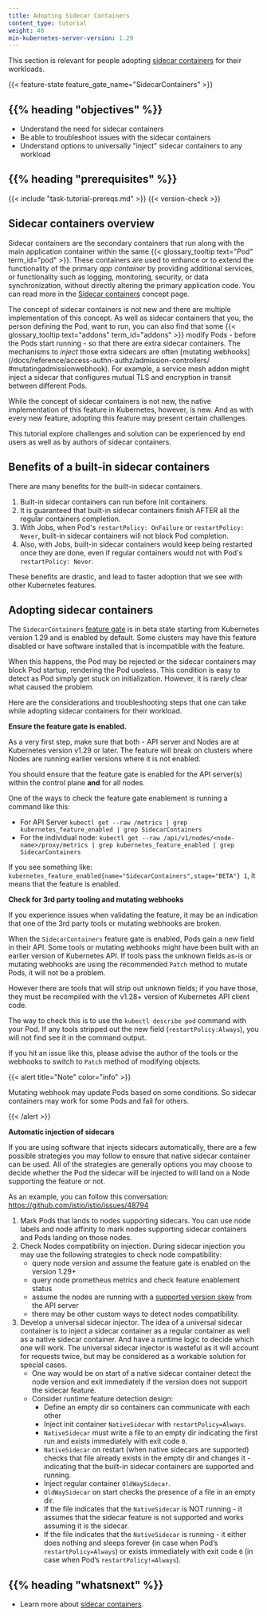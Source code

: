 ```yaml
---
title: Adopting Sidecar Containers
content_type: tutorial
weight: 40
min-kubernetes-server-version: 1.29
---
```


<!-- overview -->

This section is relevant for people adopting [sidecar containers](/docs/concepts/workloads/pods/sidecar-containers/) for their workloads.

{{< feature-state feature_gate_name="SidecarContainers" >}}

## {{% heading "objectives" %}}

* Understand the need for sidecar containers
* Be able to troubleshoot issues with the sidecar containers
* Understand options to universally "inject" sidecar containers to any workload


## {{% heading "prerequisites" %}}

{{< include "task-tutorial-prereqs.md" >}} {{< version-check >}}



<!-- lessoncontent -->

## Sidecar containers overview

Sidecar containers are the secondary containers that run along with the main
application container within the same {{< glossary_tooltip text="Pod" term_id="pod" >}}.
These containers are used to enhance or to extend the functionality of the primary _app
container_ by providing additional services, or functionality such as logging, monitoring,
security, or data synchronization, without directly altering the primary application code.
You can read more in the [Sidecar containers](/docs/concepts/workloads/pods/sidecar-containers/)
concept page.

The concept of sidecar containers is not new and there are multiple implementation of this concept.
As well as sidecar containers that you, the person defining the Pod, want to run, you can also find
that some {{< glossary_tooltip text="addons" term_id="addons" >}} modify Pods -  before the Pods
start running - so that there are extra sidecar containers. The mechanisms to _inject_ those extra
sidecars are often [mutating webhooks](/docs/reference/access-authn-authz/admission-controllers/
#mutatingadmissionwebhook).
For example, a service mesh addon might inject a sidecar that configures mutual TLS and encryption
in transit between different Pods.

While the concept of sidecar containers is not new,
the native implementation of this feature in Kubernetes, however, is new. And as with every new feature,
adopting this feature may present certain challenges.

This tutorial explore challenges and solution can be experienced by end users as well as
by authors of sidecar containers.

## Benefits of a built-in sidecar containers

There are many benefits for the built-in sidecar containers.

1. Built-in sidecar containers can run before Init containers.
2. It is guaranteed that built-in sidecar containers finish AFTER all the regular containers completion.
3. With Jobs, when Pod's `restartPolicy: OnFailure` or `restartPolicy: Never`,
   built-in sidecar containers will not block Pod completion.
4. Also, with Jobs, built-in sidecar containers would keep being restarted once they are done, even if regular containers would not with Pod's `restartPolicy: Never`.

These benefits are drastic, and lead to faster adoption that we see with other Kubernetes features.

## Adopting sidecar containers

The `SidecarContainers` [feature gate](/docs/reference/command-line-tools-reference/feature-gates/) is in beta state starting from Kubernetes version 1.29 and is enabled by default.
Some clusters may have this feature disabled or have software installed that is incompatible with the feature.

When this happens, the Pod may be rejected or the sidecar containers may block Pod startup, rendering the Pod useless.
This condition is easy to detect as Pod simply get stuck on initialization. However, it is rarely clear what caused the problem.

Here are the considerations and troubleshooting steps that one can take while adopting sidecar containers for their workload.

**Ensure the feature gate is enabled.**

As a very first step, make sure that both - API server and Nodes are at Kubernetes version v1.29 or
later.
The feature will break on clusters where Nodes are running earlier versions where it is not enabled.

You should ensure that the feature gate is enabled for the API server(s) within the control plane
**and** for all nodes.

One of the ways to check the feature gate enablement is running a command like this:

- For API Server 
  `kubectl get --raw /metrics | grep kubernetes_feature_enabled | grep SidecarContainers`
- For the individual node: 
  `kubectl get --raw /api/v1/nodes/<node-name>/proxy/metrics | grep kubernetes_feature_enabled | grep SidecarContainers`

If you see something like: `kubernetes_feature_enabled{name="SidecarContainers",stage="BETA"} 1`,
it means that the feature is enabled.

**Check for 3rd party tooling and mutating webhooks**

If you experience issues when validating the feature, it may be an indication that one of the
3rd party tools or mutating webhooks are broken.

When the `SidecarContainers` feature gate is enabled, Pods gain a new field in their API.
Some tools or mutating webhooks might have been built with an earlier version of Kubernetes API.
If tools pass the unknown fields as-is or mutating webhooks are using the recommended `Patch` method to mutate Pods, it will not be a problem.

However there are tools that will strip out unknown fields; if you have those, they must be recompiled with the v1.28+ version of Kubernetes API client code.

The way to check this is to use the `kubectl describe pod` command with your Pod.
If any tools stripped out the new field (`restartPolicy:Always`), you will not find see it in the command output.

If you hit an issue like this, please advise the author of the tools or the webhooks to switch to `Patch` method of modifying objects.

{{< alert  title="Note" color="info" >}}

Mutating webhook may update Pods based on some conditions. So sidecar containers may work for some Pods and fail for others.

{{< /alert >}}

**Automatic injection of sidecars**

If you are using software that injects sidecars automatically,
there are a few possible strategies you may follow to
ensure that native sidecar container can be used.
All of the strategies are generally options you may choose to decide whether
the Pod the sidecar will be injected to will land on a Node supporting the feature or not.

As an example, you can follow this conversation: https://github.com/istio/istio/issues/48794

1. Mark Pods that lands to nodes supporting sidecars. You can use node labels
   and node affinity to mark nodes supporting sidecar containers and Pods landing on those nodes.
2. Check Nodes compatibility on injection. During sidecar injection you may use the following strategies to check node compatibility:
   - query node version and assume the feature gate is enabled on the version 1.29+
   - query node prometheus metrics and check feature enablement status
   - assume the nodes are running with a [supported version skew](/releases/version-skew-policy/#supported-version-skew)
     from the API server
   - there may be other custom ways to detect nodes compatibility.
3. Develop a universal sidecar injector. The idea of a universal sidecar container is to inject a sidecar container
   as a regular container as well as a native sidecar container. And have a runtime logic to decide which one will work.
   The universal sidecar injector is wasteful as it will account for requests twice, but may be considered as a workable solution for special cases.
   - One way would be on start of a native sidecar container
     detect the node version and exit immediately if the version does not support the sidecar feature.
   - Consider runtime feature detection design:
     - Define an empty dir so containers can communicate with each other
     - Inject init container `NativeSidecar` with `restartPolicy=Always`. 
     - `NativeSidecar` must write a file to an empty dir indicating the first run and exists immediately with exit code `0`.
     - `NativeSidecar` on restart (when native sidecars are supported) checks that file already exists in the empty dir and changes it - indicating that the built-in sidecar containers are supported and running.
     - Inject regular container `OldWaySidecar`.
     - `OldWaySidecar` on start checks the presence of a file in an empty dir.
     - If the file indicates that the `NativeSidecar` is NOT running - it assumes that the sidecar feature is not supported and works assuming it is the sidecar.
     - If the file indicates that the `NativeSidecar` is running - it either does nothing and sleeps forever (in case when Pod’s `restartPolicy=Always`) or exists immediately with exit code `0` (in case when Pod’s `restartPolicy!=Always`).


## {{% heading "whatsnext" %}}


* Learn more about [sidecar containers](/docs/concepts/workloads/pods/sidecar-containers/).
